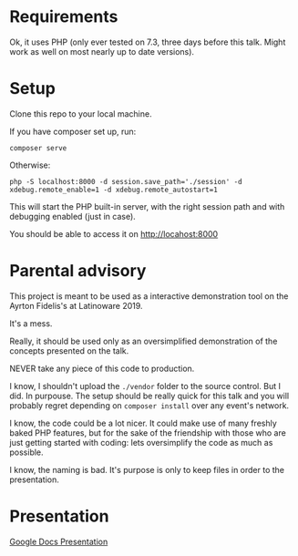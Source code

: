 # Requirements

Ok, it uses PHP (only ever tested on 7.3, three days before this talk. Might work as well on most nearly up to date versions). 

# Setup

Clone this repo to your local machine.

If you have composer set up, run:
```
composer serve
```

Otherwise:
```
php -S localhost:8000 -d session.save_path='./session' -d xdebug.remote_enable=1 -d xdebug.remote_autostart=1
```

This will start the PHP built-in server, with the right session path and with debugging enabled (just in case).

You should be able to access it on [http://locahost:8000](http://localhost:8000)

# Parental advisory

This project is meant to be used as a interactive demonstration tool on the Ayrton Fidelis's at Latinoware 2019.

It's a mess.

Really, it should be used only as an oversimplified demonstration of the concepts presented on the talk.

NEVER take any piece of this code to production.

I know, I shouldn't upload the `./vendor` folder to the source control. But I did. In purpouse. The setup should be really quick for this talk and you will probably regret depending on `composer install` over any event's network.

I know, the code could be a lot nicer. It could make use of many freshly baked PHP features, but for the sake of the friendship with those who are just getting started with coding: lets oversimplify the code as much as possible.

I know, the naming is bad. It's purpose is only to keep files in order to the presentation.

# Presentation

[Google Docs Presentation](https://docs.google.com/presentation/d/1Q_lySDyju87ELyMcYnxmewtWmPlCKBiaoTAg-oOTUzI/edit?usp=sharing)
